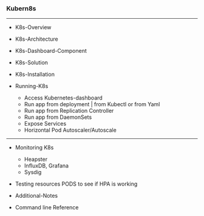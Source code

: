 
### Kubern8s

---
* K8s-Overview
* K8s-Architecture
* K8s-Dashboard-Component
* K8s-Solution
* K8s-Installation
* Running-K8s

  - Access Kubernetes-dashboard
  - Run app from deployment | from Kubectl or from Yaml
  - Run app from Replication Controller
  - Run app from DaemonSets
  - Expose Services
  - Horizontal Pod Autoscaler/Autoscale
  
---
  
* Monitoring K8s 
  - Heapster
  - InfluxDB, Grafana
  - Sysdig

* Testing resources PODS to see if HPA is working
* Additional-Notes
* Command line Reference

